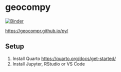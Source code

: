 # geocompy

[![Binder](http://mybinder.org/badge_logo.svg)](https://mybinder.org/v2/gh/geocompr/py/main?urlpath=lab/tree/ipynb)

<https://geocompr.github.io/py/>

## Setup

1. Install Quarto https://quarto.org/docs/get-started/
2. Install Jupyter, RStudio or VS Code
